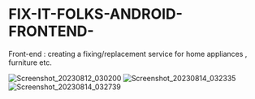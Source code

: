 # FIX-IT-FOLKS-ANDROID-FRONTEND-
Front-end : creating a fixing/replacement service for home appliances , furniture etc.

![Screenshot_20230812_030200](https://github.com/rac101ran/FixItFolks/assets/59615161/c49ee32f-fdc2-4c49-b0c5-e2a7ea69f492)
![Screenshot_20230814_032335](https://github.com/rac101ran/FixItFolks/assets/59615161/0dbed18c-7bfa-4d53-a2c0-d286235914df)
![Screenshot_20230814_032739](https://github.com/rac101ran/FixItFolks/assets/59615161/e7a883bc-1b22-46b1-944e-2ae9750c5770)
